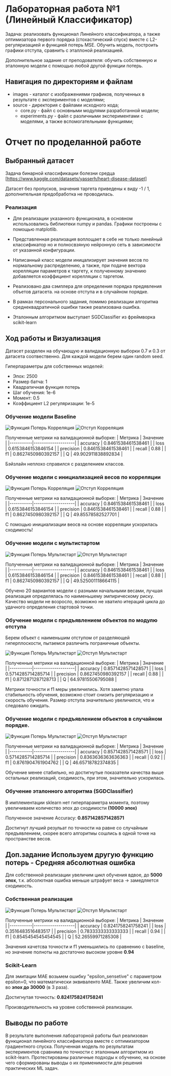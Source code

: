 # Лабораторная работа №1 (Линейный Классификатор)

Задача: реализовать функционал Линейного классификатора, а также оптимизатора первого порядка (стохастический спуск) вместе с L2-регуляризацией и функцией потерь MSE. Обучить модель, построить графики отступа, сравнить с эталлоной реализацией.

Дополнительное задание от преподователя: обучить собственную и эталонную модели с помощью любой другой функции потерь.

## Навигация по директориям и файлам

- images - каталог с изображениями графиков, полученных в результате с экспериментов с моделями;
- source - директория с файлами исходного кода;
    - core.py - файл с основными модулями разработанной модели;
    - experiments.py - файл с различными экспериментами с моделями, а также вспомогательными функциями;

# Отчет по проделанной работе

## Выбранный датасет

Задача бинарной классификации болезни средца [https://www.kaggle.com/datasets/yasserh/heart-disease-dataset]

Датасет без пропусков, значения таргета приведены к виду -1 / 1, дополнительная предобработка не проводилась.

### Реализация
- Для реализации указанного функционала, в основном использовались библиотеки numpy и pandas. Графики построены с помощью matplotlib. 

- Представленная реализация воплощает в себе не только линейный классификатор но и полносвзяную нейронную сеть в зависимости от указанной конфигурации.

- Написанный класс модели иницализирует значения весов по нормальному распределению, а также, при подаче вектора корелляции параметров к таргету, к полученному значению добавляется коэффициент корелляции с таргетом.

- Реализовано два сэмплера для определения порядка предявления объетов датасета. на основе отступа и в случайном порядке.

- В рамках персонального задания, помимо реализации алгоритма среднеквадратичной ошибки также реализована ошибка.

- Эталонным алгоритмом выступает SGDClassifier из фреймворка scikit-learn


## Ход работы и Визуализация

Датасет разделен на обучающую и валидационную выборки 0.7 и 0.3 от датасета соотвественно. Для каждой модели берем один random seed.

Гиперпараметры для собственных моделей:
- Эпох: 2500
- Размер батча: 1
- Квадратичная функция потерь
- Шаг обучения: 1e-6
- Момент: 0.5
- Коэффициент L2 регуляризации: 1e-5

### Обучение модели Baseline

![Функция Потерь Корреляция](images/LF_baseline.png)
![Отступ Корреляция](images/Margin_baseline.png)

Полученные метрики на валидационной выборке:
| Метрика   | Значение           |
|-----------|--------------------|
| accuracy  | 0.8461538461538461 |
| loss      | 0.6153846153846154 |
| precision | 0.8461538461538461 |
| recall    | 0.88               |
| f1        | 0.8627450980392157 |
| Q | 49.902911838892834 |

Бэйзлайн неплохо справился с разделением классов.

### Обучение модели с инициализацией весов по корреляции

![Функция Потерь Корреляция](images/LF_corr.png)
![Отступ Корреляция](images/Margin_corr.png)

Полученные метрики на валидационной выборке:
| Метрика   | Значение           |
|-----------|--------------------|
| accuracy  | 0.8461538461538461 |
| loss      | 0.6153846153846154 |
| precision | 0.8461538461538461 |
| recall    | 0.88               |
| f1        | 0.8627450980392157 |
| Q | 49.85578582527701 |

С помощью инициализации веосв на основе корреляции ускорилась сходимость!

### Обучение модели с мультистартом

![Функция Потерь Мультистарт](images/LF_multi.png)
![Отступ Мультистарт](images/Margin_multi.png)

Полученные метрики на валидационной выборке:
| Метрика   | Значение           |
|-----------|--------------------|
| accuracy  | 0.8461538461538461 |
| loss      | 0.6153846153846154 |
| precision | 0.8461538461538461 |
| recall    | 0.88               |
| f1        | 0.8627450980392157 |
| Q | 49.525001118664115 |

Обучено 20 вариантов модели с разными начальными весами, лучшая реализация определялась по наименьшему эмпирическому риску. Качество модели не возросло, возможно не хватило итераций цикла до удачного определения стартовой точки.


### Обучение модели с предъявлением объектов по модулю отступа

Берем объект с наименьшим отступом от разделяющей гиперплоскости, пытаемся различить пограничные объекты.

![Функция Потерь Мультистарт](images/LF_margin.png)
![Отступ Мультистарт](images/Margin_margin.png)

Полученные метрики на валидационной выборке:
| Метрика   | Значение           |
|-----------|--------------------|
| accuracy  | 0.8571428571428571 |
| loss      | 0.5714285714285714 |
| precision | 0.8627450980392157 |
| recall    | 0.88               |
| f1        | 0.8712871287128713 |
| Q | 64.97815506795088 |

Метрики точности и f1 меры увеличились. Хотя заметно упала стабильность обучения, возможно стоит снизить регуляризацию и скорость обучения. Размер отступа значительно увеличился, что и следовало ожидать.

### Обучение модели с предъявлением объектов в случайном порядке.

![Функция Потерь Мультистарт](images/LF_random.png)
![Отступ Мультистарт](images/Margin_random.png)

Полученные метрики на валидационной выборке:
| Метрика   | Значение           |
|-----------|--------------------|
| accuracy  | 0.8571428571428571 |
| loss      | 0.5714285714285714 |
| precision | 0.8363636363636363 |
| recall    | 0.92               |
| f1        | 0.8761904761904762 |
| Q | 46.65718782374835 |

Обучение менее стабильно, но достигнутые показатели качества выше остальных реализаций, сходимость, при этом, значительно ускорилась.

### Обучение эталонного алгоритма (SGDClassifier)

В имплементации sklearn нет гиперпараметра момента, поэтому увеличиваем количество эпох до сходимости **(10000 эпох)**

Полученное значение Accuracy: **0.8571428571428571**

Достигнут лучший резульат по точности на равне со случайным предъявлением, скорее всего алгоритмы сошлись в одной точке на пространстве весов.

## Доп.задание Используем другую функцию потерь - Средняя абсолютная ошибка

Для собственной реализации увеличим цикл обучения вдвое, до **5000 эпох**, т.к. абсолютная ошибка меньше штрафует веса -> замедляется сходимость.

### Собственная реализация

![Функция Потерь Мультистарт](images/LF_MAE.png)
![Отступ Мультистарт](images/Margin_MAE.png)

Полученные метрики на валидационной выборке:
| Метрика   | Значение           |
|-----------|--------------------|
| accuracy  | 0.8241758241758241 |
| loss      | 0.3516483516483517 |
| precision | 0.7833333333333333 |
| recall    | 0.94               |
| f1        | 0.8545454545454545 |
| Q | 52.26559971285308 |

Значения качетсва точности и f1 уменьшились по сравнению с baseline, но значение полноты на достаточно высоком уровне **0.94**

### Scikit-Learn

Для эмитации MAE возьмем ошибку "epsilon_sensetive" с параметром epsilon=0, что математически эквиваленто MAE. Также увеличим кол-во **эпох до 30000** (в 3 раза).

Достигнутая точность: **0.8241758241758241**

Производительность на уровне собственной реализации.


## Выводы по работе

В результате выполнения лабораторной работы был реализован функционал линейного классификатора вместе с оптимизатором градиентного спуска. Полученная модель по результатам экспериментов сравнима по точности с эталонным алгоритмом из scikit-learn. Протестированы различные подходы к обучению, на основе чего сформированы выводы о их применимости для решения практических ML задач.

